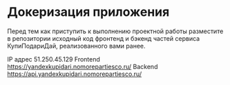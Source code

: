 # Докеризация приложения

Перед тем как приступить к выполнению проектной работы разместите в репозитории исходный код фронтенд и бэкенд частей сервиса КупиПодариДай, реализованного вами ранее. 


IP адрес 51.250.45.129
Frontend https://yandexkupidari.nomorepartiesco.ru/
Backend https://api.yandexkupidari.nomorepartiesco.ru/

